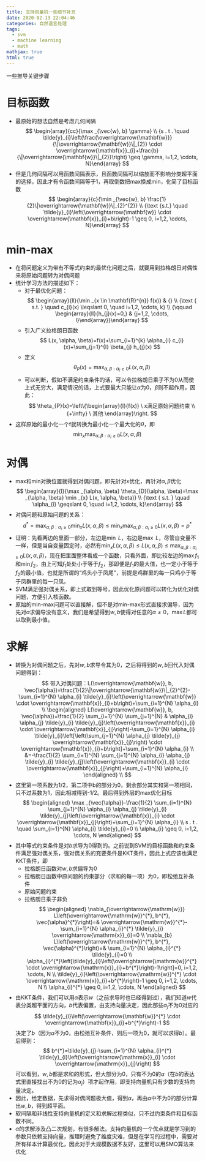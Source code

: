 ```yaml
---
title: 支持向量机一些细节补充
date: 2020-02-13 22:04:46
categories: 自然语言处理
tags:
  - svm
  - machine learning
  -	math
mathjax: true
html: true
---
```


一些推导关键步骤

<!--more-->

# 目标函数
-	最原始的想法自然是考虑几何间隔
$$
\begin{array}{cc}{\max _{\vec{w}, b} \gamma} \\ {s . t . \quad \tilde{y}_{i}\left(\frac{\overrightarrow{\mathbf{w}}}{\|\overrightarrow{\mathbf{w}}\|_{2}} \cdot \overrightarrow{\mathbf{x}}_{i}+\frac{b}{\|\overrightarrow{\mathbf{w}}\|_{2}}\right) \geq \gamma, i=1,2, \cdots, N}\end{array}
$$
-	但是几何间隔可以用函数间隔表示，且函数间隔可以缩放而不影响分类超平面的选择，因此才有令函数间隔等于1，再取倒数把max换成min，化简了目标函数
$$
\begin{array}{c}{\min _{\vec{w}, b} \frac{1}{2}\|\overrightarrow{\mathbf{w}}\|_{2}^{2}} \\ {\text {s.t.} \quad \tilde{y}_{i}\left(\overrightarrow{\mathbf{w}} \cdot \overrightarrow{\mathbf{x}}_{i}+b\right)-1 \geq 0, i=1,2, \cdots, N}\end{array}
$$

# min-max
-	在将问题定义为带有不等式约束的最优化问题之后，就要用到拉格朗日对偶性来将原始问题转为对偶问题
-	统计学习方法的描述如下：
	-	对于最优化问题：
	$$
	\begin{array}{ll}{\min _{x \in \mathbf{R}^{n}} f(x)} & {} \\ {\text { s.t. } \quad c_{i}(x) \leqslant 0, \quad i=1,2, \cdots, k} \\ {\qquad \begin{array}{ll}{h_{j}(x)=0,} & {j=1,2, \cdots, l}\end{array}}\end{array}
	$$
	-	引入广义拉格朗日函数
	$$
	L(x, \alpha, \beta)=f(x)+\sum_{i=1}^{k} \alpha_{i} c_{i}(x)+\sum_{j=1}^{I} \beta_{j} h_{j}(x)
	$$
	-	定义
	$$
	\theta_{P}(x)=\max _{\alpha, \beta: \alpha_{i} \geqslant 0} L(x, \alpha, \beta)
	$$
	-	可以判断，假如不满足约束条件的话，可以令拉格朗日乘子不为0从而使上式无穷大，满足情况的话，上式要最大只能让$\alpha$为0，$\beta$则不起作用，因此：
	$$
	\theta_{P}(x)=\left\{\begin{array}{l}{f(x)} \ x满足原始问题约束 \\ {+\infty} \ 其他 \end{array}\right.
	$$
-	这样原始的最小化一个f就转换为最小化一个最大化的$\theta$，即
	$$
	\min _{x} \max _{\alpha, \beta: \alpha_{i} \geqslant 0} L(x, \alpha, \beta)
	$$

# 对偶
-	max和min对换位置就得到对偶问题，即先针对$x$优化，再针对$\alpha,\beta$优化
	$$
	\begin{array}{l}{\max _{\alpha, \beta} \theta_{D}(\alpha, \beta)=\max _{\alpha, \beta} \min _{x} L(x, \alpha, \beta)} \\ {\text { s.t. } \quad \alpha_{i} \geqslant 0, \quad i=1,2, \cdots, k}\end{array}
	$$
-	对偶问题和原始问题的关系：
	$$
	d^{*}=\max _{\alpha, \beta: \alpha_{i} \geqslant 0} \min _{x} L(x, \alpha, \beta) \leqslant \min _{x} \max _{\alpha, \beta: \alpha_{i} \geqslant 0} L(x, \alpha, \beta)=p^{*}
	$$
-	证明：先看两边的里面一部分，左边是$\min \ L$，右边是$\max \ L$，尽管自变量不一样，但是当自变量固定时，必然有$\min _{x} L(x, \alpha, \beta) \leqslant L(x, \alpha, \beta) \leqslant \max _{\alpha, \beta: \alpha_{i} \geqslant 0} L(x, \alpha, \beta)$，现在把里面整体看成一个函数，只看外面，即比较左边的$\max f_1$和$\min f_2$，由上可知$f_1$处处小于等于$f_2$，那即便是$f_1$的最大值，也一定小于等于$f_2$的最小值，也就是所谓的“鸡头小于凤尾”，前提是鸡群里的每一只鸡小于等于凤群里的每一只凤。
-	SVM满足强对偶关系，即上式取到等号，因此优化原问题可以转化为优化对偶问题，方便引入核函数。
-	原始的min-max问题可以直接解，但不是对min-max形式直接求偏导，因为先对$\alpha$求偏导没有意义，我们是希望得到$w,b$使得对任意的$\alpha \neq 0$，$\max L$都可以取到最小值。

# 求解
-	转换为对偶问题之后，先对$w,b$求导令其为0，之后将得到的$w,b$回代入对偶问题得到：
$$
带入对偶问题：L(\overrightarrow{\mathbf{w}}, b, \vec{\alpha})=\frac{1}{2}\|\overrightarrow{\mathbf{w}}\|_{2}^{2}-\sum_{i=1}^{N} \alpha_{i} \tilde{y}_{i}\left(\overrightarrow{\mathbf{w}} \cdot \overrightarrow{\mathbf{x}}_{i}+b\right)+\sum_{i=1}^{N} \alpha_{i} \\
\begin{aligned} L(\overrightarrow{\mathbf{w}}, b, \vec{\alpha})=\frac{1}{2} \sum_{i=1}^{N} \sum_{j=1}^{N} & \alpha_{i} \alpha_{j} \tilde{y}_{i} \tilde{y}_{j}\left(\overrightarrow{\mathbf{x}}_{i} \cdot \overrightarrow{\mathbf{x}}_{j}\right)-\sum_{i=1}^{N} \alpha_{i} \tilde{y}_{i}\left[\left(\sum_{j=1}^{N} \alpha_{j} \tilde{y}_{j} \overrightarrow{\mathbf{x}}_{j}\right) \cdot \overrightarrow{\mathbf{x}}_{i}+b\right]+\sum_{i=1}^{N} \alpha_{i} \\ &=-\frac{1}{2} \sum_{i=1}^{N} \sum_{j=1}^{N} \alpha_{i} \alpha_{j} \tilde{y}_{i} \tilde{y}_{j}\left(\overrightarrow{\mathbf{x}}_{i} \cdot \overrightarrow{\mathbf{x}}_{j}\right)+\sum_{i=1}^{N} \alpha_{i} \end{aligned} \\
$$
-	这里第一项系数为1/2，第二项中b的部分为0，剩余部分其实和第一项相同，只不过系数为1，因此相减得到-1/2。最后得到外层的max优化目标
$$
\begin{aligned} \max _{\vec{\alpha}}-\frac{1}{2} \sum_{i=1}^{N} \sum_{j=1}^{N} \alpha_{i} \alpha_{j} \tilde{y}_{i} \tilde{y}_{j}\left(\overrightarrow{\mathbf{x}}_{i} \cdot \overrightarrow{\mathbf{x}}_{j}\right)+\sum_{i=1}^{N} \alpha_{i} \\ s . t . \quad \sum_{i=1}^{N} \alpha_{i} \tilde{y}_{i}=0 \\ \alpha_{i} \geq 0, i=1,2, \cdots, N \end{aligned}
$$
-	其中等式约束条件是对$b$求导为0得到的。之前说到SVM的目标函数和约束条件满足强对偶关系，强对偶关系的充要条件是KKT条件，因此上式应该也满足KKT条件，即
	-	拉格朗日函数对$w,b$求偏导为0
	-	拉格朗日函数中原问题的约束部分（求和的每一项）为0，即松弛互补条件
	-	原始问题约束
	-	拉格朗日乘子非负
	$$
	\begin{aligned} \nabla_{\overrightarrow{\mathrm{w}}} L\left(\overrightarrow{\mathrm{w}}^{*}, b^{*}, \vec{\alpha}^{*}\right)=& \overrightarrow{\mathrm{w}}^{*}-\sum_{i=1}^{N} \alpha_{i}^{*} \tilde{y}_{i} \overrightarrow{\mathrm{x}}_{i}=0 \\ \nabla_{b} L\left(\overrightarrow{\mathrm{w}}^{*}, b^{*}, \vec{\alpha}^{*}\right)=& \sum_{i=1}^{N} \alpha_{i}^{*} \tilde{y}_{i}=0 \\ \alpha_{i}^{*}\left[\tilde{y}_{i}\left(\overrightarrow{\mathrm{w}}^{*} \cdot \overrightarrow{\mathrm{x}}_{i}+b^{*}\right)-1\right]=0, i=1,2, \cdots, N \\ \tilde{y}_{i}\left(\overrightarrow{\mathrm{w}}^{*} \cdot \overrightarrow{\mathrm{x}}_{i}+b^{*}\right)-1 \geq 0, i=1,2, \cdots, N \\ \alpha_{i}^{*} \geq 0, i=1,2, \cdots, N \end{aligned}
	$$
-	由KKT条件，我们可以用$\alpha$表示$w$（之前求导时也已经得到过），我们知道$w$代表分类超平面的方向，$b$代表偏置，由支持向量决定，因此那些$\alpha _j$不为0对应的
$$
\tilde{y}_{i}\left(\overrightarrow{\mathbf{w}}^{*} \cdot \overrightarrow{\mathbf{x}}_{i}+b^{*}\right)-1
$$
	决定了$b$（因为$\alpha$不为0，由松弛互补条件，则后一项为0，就可以求得$b$）。最后得到：
	$$
	b^{*}=\tilde{y}_{j}-\sum_{i=1}^{N} \alpha_{i}^{*} \tilde{y}_{i}\left(\overrightarrow{\mathrm{x}}_{i} \cdot \overrightarrow{\mathrm{x}}_{j}\right)
	$$
	可以看到，$w,b$都是求和的形式，但大部分为0，只有不为0的$\alpha$（在$b$的表达式里直接找出不为0的记为$\alpha _j$）项才起作用，即支持向量机只有少数的支持向量决定。
-	因此，给定数据，先求得对偶问题极大值，得到$\alpha$，再由$\alpha$中不为0的部分计算出$w,b$，得到超平面。
-	软间隔和非线性支持向量机的定义和求解过程类似，只不过约束条件和目标函数不同。
-	$\alpha$的求解涉及凸二次规划，有很多解法。支持向量机的一个优点就是学习到的参数只依赖支持向量，推理时避免了维度灾难，但是在学习的过程中，需要对所有样本计算最优化，因此对于大规模数据不友好，这里可以用SMO算法来优化


